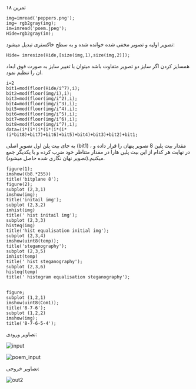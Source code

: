 تمرین ۱۸


```
img=imread('peppers.png');
img= rgb2gray(img);
im=imread('poem.jpeg');
Hide=rgb2gray(im);
```

تصویر اولیه و تصویر مخفی شده خوانده شده و به سطح خاکستری تبدیل میشود:
```
Hide= imresize(Hide,[size(img,1),size(img,2)]);
```
همسایز کردن 
اگر سایز دو تصویر متفاوت باشد میتوان با تغییر سایز به صورت قوق ابعاد ان را تنظیم نمود.
```
i=2
bit1=mod(floor(Hide/i^7),i);
bit2=mod(floor(img/i),i);
bit3=mod(floor(img/i^2),i);
bit4=mod(floor(img/i^3),i);
bit5=mod(floor(img/i^4),i);
bit6=mod(floor(img/i^5),i);
bit7=mod(floor(img/i^6),i);
bit8=mod(floor(img/i^7),i);
data=(i*(i*(i*(i*(i*(i*(i*bit8)+bit7)+bit6)+bit5)+bit4)+bit3)+bit2)+bit1;
```
به جای بیت پلن اول تصویر اصلی (bit1) ، مقدار بیت پلین 8 تصویر پنهان  را قرار داده و در نهایت هر کدام از این بیت پلین هارا در مقدار متناظر خود ضرب کرده
و با یکدیگر جمع میکنیم.(تصویر نهان نگاری شده حاصل میشود).

```
figure(1);
imshow((b8.*255))
title('bitplane 8');
figure(2);
subplot (2,3,1)
imshow(img);
title('initail img');
subplot (2,3,2)
imhist(img)
title(' hist initail img');
subplot (2,3,3)
histeq(img)
title('hist equalisation initial img');
subplot (2,3,4)
imshow(uint8(temp));
title('steganography');
subplot (2,3,5)
imhist(temp)
title(' hist steganography');
subplot (2,3,6)
histeq(temp)
title(' histogram equalisation steganography');

 
figure;
subplot (1,2,1)
imshow(uint8(Com1));
title('8-7-6');
subplot (1,2,2)
imshow(img);
title('8-7-6-5-4');

```

تصاویر ورودی:

![input](https://user-images.githubusercontent.com/56272972/169629424-11f3d2d8-81b2-4f49-8865-7218a1622962.jpg)

![poem_input](https://user-images.githubusercontent.com/56272972/169629439-9bf64e61-a39a-4eec-80b5-263bcd9c4c3f.jpeg)


تصاویر خروجی:


![out2](https://user-images.githubusercontent.com/56272972/169629511-0ba54ba8-ba44-4f52-8a3f-61cebe8ab1d5.jpg)
